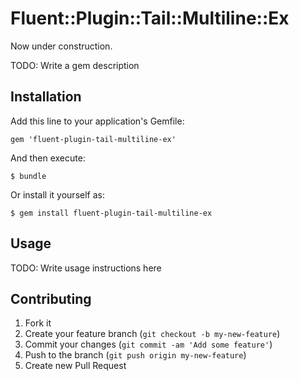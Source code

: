 # Fluent::Plugin::Tail::Multiline::Ex

Now under construction.

TODO: Write a gem description
  

## Installation

Add this line to your application's Gemfile:

    gem 'fluent-plugin-tail-multiline-ex'

And then execute:

    $ bundle

Or install it yourself as:

    $ gem install fluent-plugin-tail-multiline-ex

## Usage

TODO: Write usage instructions here

## Contributing

1. Fork it
2. Create your feature branch (`git checkout -b my-new-feature`)
3. Commit your changes (`git commit -am 'Add some feature'`)
4. Push to the branch (`git push origin my-new-feature`)
5. Create new Pull Request
